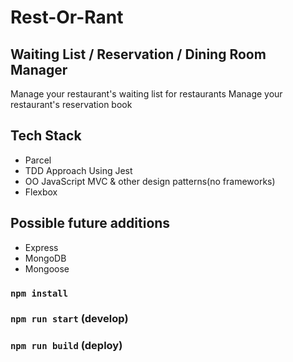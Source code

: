 # Rest-Or-Rant
## Waiting List / Reservation / Dining Room Manager

Manage your restaurant's waiting list for restaurants
Manage your restaurant's reservation book

## Tech Stack
- Parcel
- TDD Approach Using Jest
- OO JavaScript MVC & other design patterns(no frameworks)
- Flexbox

## Possible future additions
- Express
- MongoDB
- Mongoose

### `npm install`
### `npm run start` (develop)
### `npm run build` (deploy)